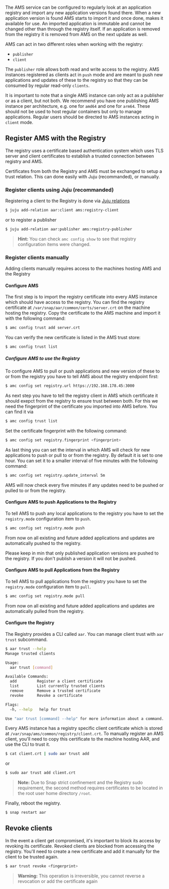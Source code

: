 The AMS service can be configured to regularly look at an application registry and import any new application versions found there. When a new application version is found AMS starts to import it and once done, makes it available for use. An imported application is immutable and cannot be changed other than through the registry itself. If an application is removed from the registry it is removed from AMS on the next update as well.

AMS can act in two different roles when working with the registry:

* `publisher`
* `client`

The `publisher` role allows both read and write access to the registry. AMS instances registered as clients act in `push` mode and are meant to push new applications and updates of these to the registry so that they can be consumed by regular read-only `clients`.

It is important to note that a single AMS instance can only act as a publisher or as a client, but not both. We recommend you have one publishing AMS instance per architecture, e.g. one for `amd64` and one for `arm64`. These should not be used to host regular containers but only to manage applications. Regular users should be directed to AMS instances acting in `client` mode.

## Register AMS with the Registry
The registry uses a certificate based authentication system which uses TLS server and client certificates to establish a trusted connection between registry and AMS.

Certificates from both the Registry and AMS must be exchanged to setup a trust relation.
This can done easily with Juju (recommanded), or manually.


### Register clients using Juju (recommanded)

Registering a client to the Registry is done via [Juju relations](https://jaas.ai/docs/relations)

```bash
$ juju add-relation aar:client ams:registry-client
```

or to register a publisher

```bash
$ juju add-relation aar:publisher ams:registry-publisher
```

> **Hint:** You can check `amc config show` to see that registry configuration items were changed.


### Register clients manually

Adding clients manually requires access to the machines hosting AMS and the Registry 

#### Configure AMS

The first step is to import the registry certificate into every AMS instance which should have access to the registry. You can find the registry certificate at `/var/snap/aar/common/certs/server.crt` on the machine hosting the registry. Copy the certificate to the AMS machine and import it with the following command:

```bash
$ amc config trust add server.crt
```

You can verify the new certificate is listed in the AMS trust store:

```bash
$ amc config trust list
```

##### Configure AMS to use the Registry

To configure AMS to pull or push applications and new version of these to or from the registry you have to tell AMS about the registry endpoint first:

```bash
$ amc config set registry.url https://192.168.178.45:3000
```

As next step you have to tell the registry client in AMS which certificate it should exepct from the registry to ensure trust between both. For this we need the fingerprint of the certificate you imported into AMS before. You can find it via

```bash
$ amc config trust list
```

Set the certificate fingerprint with the following command:

```bash
$ amc config set registry.fingerprint <fingerprint>
```

As last thing you can set the interval in which AMS will check for new applications to push or pull to or from the registry. By default it is set to one hour. You can set it to a smaller interval of five minutes with the following command:

```bash
$ amc config set registry.update_interval 5m
```

AMS will now check every five minutes if any updates need to be pushed or pulled to or from the registry.

#### Configure AMS to push Applications to the Registry

To tell AMS to push any local applications to the registry you have to set the `registry.mode` configuration item to `push`.

```bash
$ amc config set registry.mode push
```

From now on all existing and future added applications and updates are automatically pushed to the registry.

Please keep in min that only published application versions are pushed to the registry. If you don't publish a version it will not be pushed.

#### Configure AMS to pull Applications from the Registry

To tell AMS to pull applications from the registry you have to set the `registry.mode` configuration item to `pull`.

```bash
$ amc config set registry.mode pull
```

From now on all existing and future added applications and updates are automatically pulled from the registry.

#### Configure the Registry

The Registry provides a CLI called `aar`. You can manage client trust with `aar trust` subcommand.

```bash
$ aar trust --help
Manage trusted clients

Usage:
  aar trust [command]

Available Commands:
  add         Register a client certificate
  list        List currently trusted clients
  remove      Remove a trusted certificate
  revoke      Revoke a certificate

Flags:
  -h, --help   help for trust

Use "aar trust [command] --help" for more information about a command.
```

Every AMS instance has a registry specific client certificate which is stored at `/var/snap/ams/common/registry/client.crt`.
To manually register an AMS client, you'll need to copy this certificate to the machine hosting AAR, and use the CLI to trust it.

```bash
$ cat client.crt | sudo aar trust add
```

or

```bash
$ sudo aar trust add client.crt
```

> **Note:** Due to Snap strict confinement and the Registry sudo requirement, the second method requires certificates to be located in the root user home directory `/root`.

Finally, reboot the registry.

```bash
$ snap restart aar
```

## Revoke clients

In the event a client get compromised, it's important to block its access by revoking its certificate.
Revoked clients are blocked from accessing the registry. You'll need to create a new certificate and add it manually for the client to be trusted again.

```bash
$ aar trust revoke <fingerprint>
```

> **Warning:** This operation is irreversible, you cannot reverse a revocation or add the certificate again
